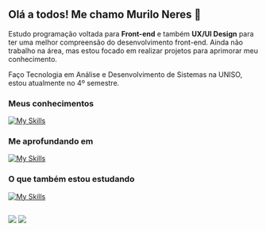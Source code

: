 ## Olá a todos! Me chamo Murilo Neres 👋
Estudo programação voltada para **Front-end** e também **UX/UI Design** para ter uma melhor compreensão do desenvolvimento front-end.
Ainda não trabalho na área, mas estou focado em realizar projetos para aprimorar meu conhecimento.

Faço Tecnologia em Análise e Desenvolvimento de Sistemas na UNISO, estou atualmente no 4º semestre.
### Meus conhecimentos  
[![My Skills](https://skillicons.dev/icons?i=html,css,bootstrap,figma&perline=10)](https://skillicons.dev)  

### Me aprofundando em
[![My Skills](https://skillicons.dev/icons?i=js,php,mysql&perline=10)](https://skillicons.dev)

### O que também estou estudando
[![My Skills](https://skillicons.dev/icons?i=react,ts,xd&perline=10)](https://skillicons.dev)

##

<div> 
  <a href="https://www.instagram.com/itsneuba.rt/" target="_blank"><img src="https://img.shields.io/badge/-Instagram-%23E4405F?style=for-the-badge&logo=instagram&logoColor=white" target="_blank"></a>
  <a href="https://www.linkedin.com/in/murilo-neres/" target="_blank"><img src="https://img.shields.io/badge/-LinkedIn-%230077B5?style=for-the-badge&logo=linkedin&logoColor=white" target="_blank"></a>   
</div>
